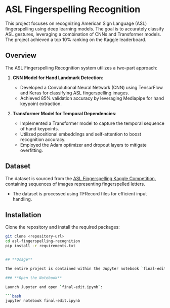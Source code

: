 # ASL Fingerspelling Recognition

This project focuses on recognizing American Sign Language (ASL) fingerspelling using deep learning models. The goal is to accurately classify ASL gestures, leveraging a combination of CNNs and Transformer models. The project achieved a top 10% ranking on the Kaggle leaderboard.

## Overview

The ASL Fingerspelling Recognition system utilizes a two-part approach:

1. **CNN Model for Hand Landmark Detection**:
   - Developed a Convolutional Neural Network (CNN) using TensorFlow and Keras for classifying ASL fingerspelling images.
   - Achieved 85% validation accuracy by leveraging Mediapipe for hand keypoint extraction.

2. **Transformer Model for Temporal Dependencies**:
   - Implemented a Transformer model to capture the temporal sequence of hand keypoints.
   - Utilized positional embeddings and self-attention to boost recognition accuracy.
   - Employed the Adam optimizer and dropout layers to mitigate overfitting.

## Dataset

The dataset is sourced from the [ASL Fingerspelling Kaggle Competition](https://www.kaggle.com/competitions/asl-fingerspelling), containing sequences of images representing fingerspelled letters.

- The dataset is processed using TFRecord files for efficient input handling.

## Installation

Clone the repository and install the required packages:

```bash
git clone <repository-url>
cd asl-fingerspelling-recognition
pip install -r requirements.txt


## **Usage**

The entire project is contained within the Jupyter notebook `final-edit.ipynb`.

### **Open the Notebook**

Launch Jupyter and open `final-edit.ipynb`:

```bash
jupyter notebook final-edit.ipynb
